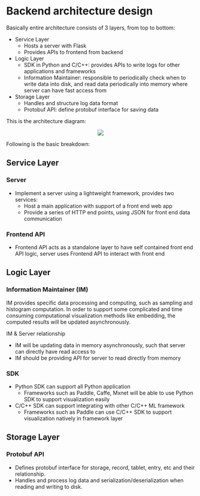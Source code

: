 # Backend architecture design
Basically entire architecture consists of 3 layers, from top to bottom:

- Service Layer
  - Hosts a server with Flask
  - Provides APIs to frontend from backend
- Logic Layer
  - SDK in Python and C/C++: provides APIs to write logs for other applications and frameworks
  - Information Maintainer: responsible to periodically check when to write data into disk, and read data periodically into memory where server can have fast access from
- Storage Layer
  - Handles and structure log data format
  - Protobuf API: define protobuf interface for saving data

This is the architecture diagram:

<p align="center">
  <img src="./images/visualDL-backend-architecture.png"/>
</p>

Following is the basic breakdown:
## Service Layer
### Server
- Implement a server using a lightweight framework, provides two services:
  - Host a main application with support of a front end web app 
  - Provide a series of HTTP end points, using JSON for front end data communication
### Frontend API
- Frontend API acts as a standalone layer to have self contained front end API logic, server uses Frontend API to interact with front end

## Logic Layer
### Information Maintainer (IM)
IM provides specific data processing and computing, such as sampling and histogram computation.
In order to support some complicated and time consuming computational visualization methods like embedding, the computed results will be updated asynchronously.

IM & Server relationship

- IM will be updating data in memory asynchronously, such that server can directly have read access to
- IM should be providing API for server to read directly from memory

### SDK
- Python SDK can support all Python application
  - Frameworks such as Paddle, Caffe, Mxnet will be able to use Python SDK to support visualization easily
- C/C++ SDK can support integrating with other C/C++ ML framework
  - Frameworks such as Paddle can use C/C++ SDK to support visualization natively in framework layer

## Storage Layer
### Protobuf API
- Defines protobuf interface for storage, record, tablet, entry, etc and their relationship.
- Handles and process log data and serialization/deserialization when reading and writing to disk.




